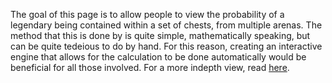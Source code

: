 The goal of this page is to allow people to view the probability of a legendary being contained within a set of chests, from multiple arenas. The method that this is done by is quite simple, mathematically speaking, but can be quite tedeious to do by hand. For this reason, creating an interactive engine that allows for the calculation to be done automatically would be beneficial for all those involved. For a more indepth view, read [here](https://docs.google.com/document/d/17VF89ztsTu37cWhZj3scLfLu7gEYqoECCshwVdXu28A/edit?usp=sharing).
